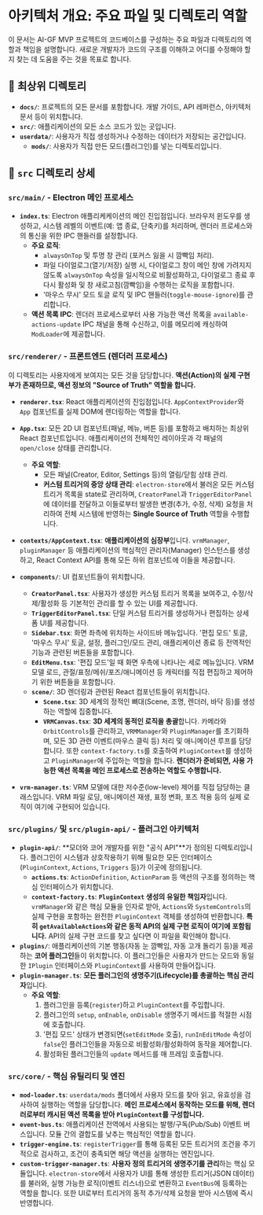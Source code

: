 # 아키텍처 개요: 주요 파일 및 디렉토리 역할

이 문서는 AI-GF MVP 프로젝트의 코드베이스를 구성하는 주요 파일과 디렉토리의 역할과 책임을 설명합니다. 새로운 개발자가 코드의 구조를 이해하고 어디를 수정해야 할지 찾는 데 도움을 주는 것을 목표로 합니다.

## 📁 최상위 디렉토리

-   **`docs/`**: 프로젝트의 모든 문서를 포함합니다. 개발 가이드, API 레퍼런스, 아키텍처 문서 등이 위치합니다.
-   **`src/`**: 애플리케이션의 모든 소스 코드가 있는 곳입니다.
-   **`userdata/`**: 사용자가 직접 생성하거나 수정하는 데이터가 저장되는 공간입니다.
    -   **`mods/`**: 사용자가 직접 만든 모드(플러그인)를 넣는 디렉토리입니다.

## 📂 `src` 디렉토리 상세

### `src/main/` - Electron 메인 프로세스

-   **`index.ts`**: Electron 애플리케케이션의 메인 진입점입니다. 브라우저 윈도우를 생성하고, 시스템 레벨의 이벤트(예: 앱 종료, 단축키)를 처리하며, 렌더러 프로세스와의 통신을 위한 IPC 핸들러를 설정합니다.
    -   **주요 로직**:
        -   `alwaysOnTop` 및 투명 창 관리 (포커스 잃을 시 깜빡임 처리).
        -   파일 다이얼로그(열기/저장) 실행 시, 다이얼로그 창이 메인 창에 가려지지 않도록 `alwaysOnTop` 속성을 일시적으로 비활성화하고, 다이얼로그 종료 후 다시 활성화 및 창 새로고침(깜빡임)을 수행하는 로직을 포함합니다.
        -   '마우스 무시' 모드 토글 로직 및 IPC 핸들러(`toggle-mouse-ignore`)를 관리합니다.
    -   **액션 목록 IPC**: 렌더러 프로세스로부터 사용 가능한 액션 목록을 `available-actions-update` IPC 채널을 통해 수신하고, 이를 메모리에 캐싱하여 `ModLoader`에 제공합니다.

### `src/renderer/` - 프론트엔드 (렌더러 프로세스)

이 디렉토리는 사용자에게 보여지는 모든 것을 담당합니다. **액션(Action)의 실제 구현부가 존재하므로, 액션 정보의 "Source of Truth" 역할을 합니다.**

-   **`renderer.tsx`**: React 애플리케이션의 진입점입니다. `AppContextProvider`와 `App` 컴포넌트를 실제 DOM에 렌더링하는 역할을 합니다.

-   **`App.tsx`**: 모든 2D UI 컴포넌트(패널, 메뉴, 버튼 등)를 포함하고 배치하는 최상위 React 컴포넌트입니다. 애플리케이션의 전체적인 레이아웃과 각 패널의 `open/close` 상태를 관리합니다.
    -   **주요 역할**:
        -   모든 패널(Creator, Editor, Settings 등)의 열림/닫힘 상태 관리.
        -   **커스텀 트리거의 중앙 상태 관리**: `electron-store`에서 불러온 모든 커스텀 트리거 목록을 state로 관리하며, `CreatorPanel`과 `TriggerEditorPanel`에 데이터를 전달하고 이들로부터 발생한 변경(추가, 수정, 삭제) 요청을 처리하여 전체 시스템에 반영하는 **Single Source of Truth** 역할을 수행합니다.

-   **`contexts/AppContext.tsx`**: **애플리케이션의 심장부**입니다. `vrmManager`, `pluginManager` 등 애플리케이션의 핵심적인 관리자(Manager) 인스턴스를 생성하고, React Context API를 통해 모든 하위 컴포넌트에 이들을 제공합니다.

-   **`components/`**: UI 컴포넌트들이 위치합니다.
    -   **`CreatorPanel.tsx`**: 사용자가 생성한 커스텀 트리거 목록을 보여주고, 수정/삭제/활성화 등 기본적인 관리를 할 수 있는 UI를 제공합니다.
    -   **`TriggerEditorPanel.tsx`**: 단일 커스텀 트리거를 생성하거나 편집하는 상세 폼 UI를 제공합니다.
    -   **`Sidebar.tsx`**: 화면 좌측에 위치하는 사이드바 메뉴입니다. '편집 모드' 토글, '마우스 무시' 토글, 설정, 플러그인/모드 관리, 애플리케이션 종료 등 전역적인 기능과 관련된 버튼들을 포함합니다.
    -   **`EditMenu.tsx`**: '편집 모드'일 때 화면 우측에 나타나는 세로 메뉴입니다. VRM 모델 로드, 관절/표정/메쉬/포즈/애니메이션 등 캐릭터를 직접 편집하고 제어하기 위한 버튼들을 포함합니다.
    -   **`scene/`**: 3D 렌더링과 관련된 React 컴포넌트들이 위치합니다.
        -   **`Scene.tsx`**: 3D 세계의 정적인 뼈대(Scene, 조명, 렌더러, 바닥 등)를 생성하는 역할에 집중합니다.
        -   **`VRMCanvas.tsx`**: **3D 세계의 동적인 로직을 총괄**합니다. 카메라와 `OrbitControls`를 관리하고, `VRMManager`와 `PluginManager`를 초기화하며, 모든 3D 관련 이벤트(마우스 클릭 등) 처리 및 애니메이션 루프를 담당합니다. 또한 `context-factory.ts`를 호출하여 `PluginContext`를 생성하고 `PluginManager`에 주입하는 역할을 합니다. **렌더러가 준비되면, 사용 가능한 액션 목록을 메인 프로세스로 전송하는 역할도 수행합니다.**

-   **`vrm-manager.ts`**: VRM 모델에 대한 저수준(low-level) 제어를 직접 담당하는 클래스입니다. VRM 파일 로딩, 애니메이션 재생, 표정 변화, 포즈 적용 등의 실제 로직이 여기에 구현되어 있습니다.

### `src/plugins/` 및 `src/plugin-api/` - 플러그인 아키텍처

-   **`plugin-api/`**: **모더와 코어 개발자를 위한 "공식 API"**가 정의된 디렉토리입니다. 플러그인이 시스템과 상호작용하기 위해 필요한 모든 인터페이스(`PluginContext`, `Actions`, `Triggers` 등)가 이곳에 정의됩니다.
    -   **`actions.ts`**: `ActionDefinition`, `ActionParam` 등 액션의 구조를 정의하는 핵심 인터페이스가 위치합니다.
    -   **`context-factory.ts`**: **`PluginContext` 생성의 유일한 책임자**입니다. `vrmManager`와 같은 핵심 모듈을 인자로 받아, `Actions`와 `SystemControls`의 실제 구현을 포함하는 완전한 `PluginContext` 객체를 생성하여 반환합니다. **특히 `getAvailableActions`와 같은 동적 API의 실제 구현 로직이 여기에 포함됩니다.** API의 실제 구현 코드를 찾고 싶다면 이 파일을 확인해야 합니다.
-   **`plugins/`**: 애플리케이션의 기본 행동(자동 눈 깜빡임, 자동 고개 돌리기 등)을 제공하는 **코어 플러그인**들이 위치합니다. 이 플러그인들은 사용자가 만드는 모드와 동일한 `IPlugin` 인터페이스와 `PluginContext`를 사용하여 만들어집니다.
-   **`plugin-manager.ts`**: **모든 플러그인의 생명주기(Lifecycle)를 총괄하는 핵심 관리자**입니다.
    -   **주요 역할**:
        1.  플러그인을 등록(`register`)하고 `PluginContext`를 주입합니다.
        2.  플러그인의 `setup`, `onEnable`, `onDisable` 생명주기 메서드를 적절한 시점에 호출합니다.
        3.  '편집 모드' 상태가 변경되면(`setEditMode` 호출), `runInEditMode` 속성이 `false`인 플러그인들을 자동으로 비활성화/활성화하여 동작을 제어합니다.
        4.  활성화된 플러그인들의 `update` 메서드를 매 프레임 호출합니다.

### `src/core/` - 핵심 유틸리티 및 엔진

-   **`mod-loader.ts`**: `userdata/mods` 폴더에서 사용자 모드를 찾아 읽고, 유효성을 검사하여 실행하는 역할을 담당합니다. **메인 프로세스에서 동작하는 모드를 위해, 렌더러로부터 캐시된 액션 목록을 받아 `PluginContext`를 구성합니다.**
-   **`event-bus.ts`**: 애플리케이션 전역에서 사용되는 발행/구독(Pub/Sub) 이벤트 버스입니다. 모듈 간의 결합도를 낮추는 핵심적인 역할을 합니다.
-   **`trigger-engine.ts`**: `registerTrigger`를 통해 등록된 모든 트리거의 조건을 주기적으로 검사하고, 조건이 충족되면 해당 액션을 실행하는 엔진입니다.
-   **`custom-trigger-manager.ts`**: **사용자 정의 트리거의 생명주기를 관리**하는 핵심 모듈입니다. `electron-store`에서 사용자가 UI를 통해 생성한 트리거(JSON 데이터)를 불러와, 실행 가능한 로직(이벤트 리스너)으로 변환하고 `EventBus`에 등록하는 역할을 합니다. 또한 UI로부터 트리거의 동적 추가/삭제 요청을 받아 시스템에 즉시 반영합니다.
